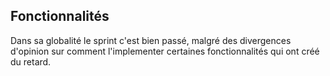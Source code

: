 ## Fonctionnalités
Dans sa globalité le sprint c'est bien passé, malgré des divergences d'opinion sur comment l'implementer certaines 
fonctionnalités qui ont créé du retard. 
